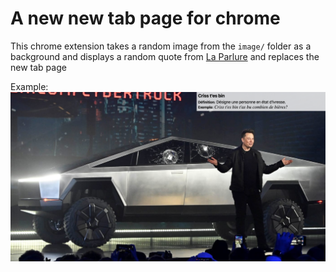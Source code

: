 # A new new tab page for chrome

This chrome extension takes a random image from the `image/` folder as a background and displays a random quote from [La Parlure](https://www.laparlure.com/) and replaces the new tab page

Example:
![example](example.png)
